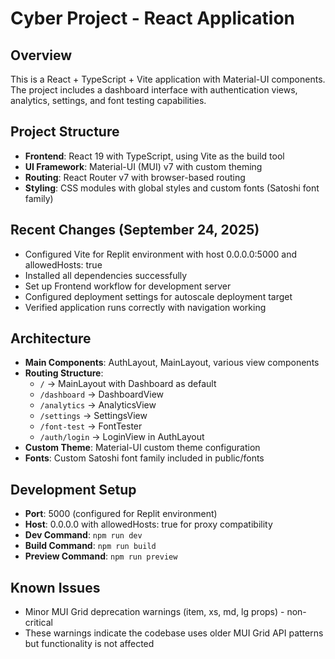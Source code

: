 # Cyber Project - React Application

## Overview
This is a React + TypeScript + Vite application with Material-UI components. The project includes a dashboard interface with authentication views, analytics, settings, and font testing capabilities.

## Project Structure
- **Frontend**: React 19 with TypeScript, using Vite as the build tool
- **UI Framework**: Material-UI (MUI) v7 with custom theming
- **Routing**: React Router v7 with browser-based routing
- **Styling**: CSS modules with global styles and custom fonts (Satoshi font family)

## Recent Changes (September 24, 2025)
- Configured Vite for Replit environment with host 0.0.0.0:5000 and allowedHosts: true
- Installed all dependencies successfully
- Set up Frontend workflow for development server
- Configured deployment settings for autoscale deployment target
- Verified application runs correctly with navigation working

## Architecture
- **Main Components**: AuthLayout, MainLayout, various view components
- **Routing Structure**: 
  - `/` → MainLayout with Dashboard as default
  - `/dashboard` → DashboardView
  - `/analytics` → AnalyticsView  
  - `/settings` → SettingsView
  - `/font-test` → FontTester
  - `/auth/login` → LoginView in AuthLayout
- **Custom Theme**: Material-UI custom theme configuration
- **Fonts**: Custom Satoshi font family included in public/fonts

## Development Setup
- **Port**: 5000 (configured for Replit environment)
- **Host**: 0.0.0.0 with allowedHosts: true for proxy compatibility
- **Dev Command**: `npm run dev`
- **Build Command**: `npm run build`
- **Preview Command**: `npm run preview`

## Known Issues
- Minor MUI Grid deprecation warnings (item, xs, md, lg props) - non-critical
- These warnings indicate the codebase uses older MUI Grid API patterns but functionality is not affected